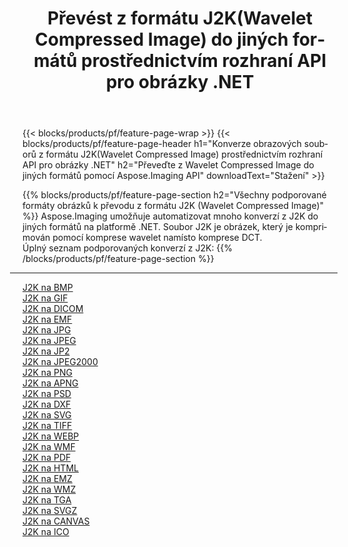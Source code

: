 ﻿---
title: Převést z formátu J2K(Wavelet Compressed Image) do jiných formátů prostřednictvím rozhraní API pro obrázky .NET 
weight: 3920
url: /cs/net/conversion/from/j2k 
lang: cs
langdirlevel: 2
locales: zh-hans,ja,it,ru,de,es,fr,nl,id,lt,pl,pt,vi,tr,ko,zh-hant,ar,hi,th,sv,cs,uk,he
description: Pomocí Aspose.Imaging můžete snadno převést z formátu J2K(Wavelet Compressed Image) do jiných formátů
---

{{< blocks/products/pf/feature-page-wrap >}}
{{< blocks/products/pf/feature-page-header h1="Konverze obrazových souborů z formátu J2K(Wavelet Compressed Image) prostřednictvím rozhraní API pro obrázky .NET" h2="Převeďte z Wavelet Compressed Image do jiných formátů pomocí Aspose.Imaging API" downloadText="Stažení" >}}


{{% blocks/products/pf/feature-page-section  h2="Všechny podporované formáty obrázků k převodu z formátu J2K (Wavelet Compressed Image)" %}}
Aspose.Imaging umožňuje automatizovat mnoho konverzí z J2K do jiných formátů na platformě .NET. Soubor J2K je obrázek, který je komprimován pomocí komprese wavelet namísto komprese DCT.
<br/>
Úplný seznam podporovaných konverzí z J2K:
{{% /blocks/products/pf/feature-page-section %}}
<div class="container-fluid productfamilypage bg-gray">
    <div class="convertypes bg-gray agp-content section">
        <div class="container">
		<hr style="margin-left:-20px;"/>
		<div class="row other-converters">
		    <div class='col-md-2 other-converter remove-lp remove-rp'><a href="/imaging/cs/net/conversion/j2k-to-bmp" >J2K na BMP</a></div><div class='col-md-2 other-converter remove-lp remove-rp'><a href="/imaging/cs/net/conversion/j2k-to-gif" >J2K na GIF</a></div><div class='col-md-2 other-converter remove-lp remove-rp'><a href="/imaging/cs/net/conversion/j2k-to-dicom" >J2K na DICOM</a></div><div class='col-md-2 other-converter remove-lp remove-rp'><a href="/imaging/cs/net/conversion/j2k-to-emf" >J2K na EMF</a></div><div class='col-md-2 other-converter remove-lp remove-rp'><a href="/imaging/cs/net/conversion/j2k-to-jpg" >J2K na JPG</a></div><div class='col-md-2 other-converter remove-lp remove-rp'><a href="/imaging/cs/net/conversion/j2k-to-jpeg" >J2K na JPEG</a></div><div class='col-md-2 other-converter remove-lp remove-rp'><a href="/imaging/cs/net/conversion/j2k-to-jp2" >J2K na JP2</a></div><div class='col-md-2 other-converter remove-lp remove-rp'><a href="/imaging/cs/net/conversion/j2k-to-jpeg2000" >J2K na JPEG2000</a></div><div class='col-md-2 other-converter remove-lp remove-rp'><a href="/imaging/cs/net/conversion/j2k-to-png" >J2K na PNG</a></div><div class='col-md-2 other-converter remove-lp remove-rp'><a href="/imaging/cs/net/conversion/j2k-to-apng" >J2K na APNG</a></div><div class='col-md-2 other-converter remove-lp remove-rp'><a href="/imaging/cs/net/conversion/j2k-to-psd" >J2K na PSD</a></div><div class='col-md-2 other-converter remove-lp remove-rp'><a href="/imaging/cs/net/conversion/j2k-to-dxf" >J2K na DXF</a></div><div class='col-md-2 other-converter remove-lp remove-rp'><a href="/imaging/cs/net/conversion/j2k-to-svg" >J2K na SVG</a></div><div class='col-md-2 other-converter remove-lp remove-rp'><a href="/imaging/cs/net/conversion/j2k-to-tiff" >J2K na TIFF</a></div><div class='col-md-2 other-converter remove-lp remove-rp'><a href="/imaging/cs/net/conversion/j2k-to-webp" >J2K na WEBP</a></div><div class='col-md-2 other-converter remove-lp remove-rp'><a href="/imaging/cs/net/conversion/j2k-to-wmf" >J2K na WMF</a></div><div class='col-md-2 other-converter remove-lp remove-rp'><a href="/imaging/cs/net/conversion/j2k-to-pdf" >J2K na PDF</a></div><div class='col-md-2 other-converter remove-lp remove-rp'><a href="/imaging/cs/net/conversion/j2k-to-html" >J2K na HTML</a></div><div class='col-md-2 other-converter remove-lp remove-rp'><a href="/imaging/cs/net/conversion/j2k-to-emz" >J2K na EMZ</a></div><div class='col-md-2 other-converter remove-lp remove-rp'><a href="/imaging/cs/net/conversion/j2k-to-wmz" >J2K na WMZ</a></div><div class='col-md-2 other-converter remove-lp remove-rp'><a href="/imaging/cs/net/conversion/j2k-to-tga" >J2K na TGA</a></div><div class='col-md-2 other-converter remove-lp remove-rp'><a href="/imaging/cs/net/conversion/j2k-to-svgz" >J2K na SVGZ</a></div><div class='col-md-2 other-converter remove-lp remove-rp'><a href="/imaging/cs/net/conversion/j2k-to-canvas" >J2K na CANVAS</a></div><div class='col-md-2 other-converter remove-lp remove-rp'><a href="/imaging/cs/net/conversion/j2k-to-ico" >J2K na ICO</a></div>
                </div>
        </div>
    </div>
</div>
<br/>

